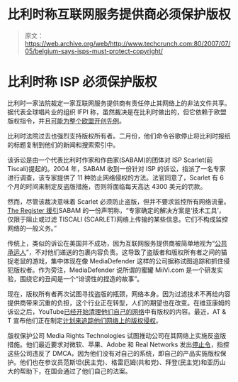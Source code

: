 # 比利时称互联网服务提供商必须保护版权

> 原文：<https://web.archive.org/web/http://www.techcrunch.com:80/2007/07/05/belgium-says-isps-must-protect-copyright/>

# 比利时称 ISP 必须保护版权

比利时一家法院裁定一家互联网服务提供商有责任停止其网络上的非法文件共享。据代表全球唱片业的组织 IFPI 称，虽然裁决是在比利时做出的，但它依赖于欧盟版权指令，并且[可能为整个欧盟开创先例](https://web.archive.org/web/20220725121041/http://www.ifpi.org/content/section_news/20070704b.html)。

比利时法院过去也强烈支持版权所有者。二月份，他们命令谷歌停止将比利时报纸的标题复制到他们的新闻和搜索索引中。

该诉讼是由一个代表比利时作家和作曲家(SABAM)的团体对 ISP Scarlet(前 Tiscali)提起的。2004 年，SABAM 收到一份针对 ISP 的诉讼，指派了一名专家进行调查，该专家提供了 11 种防止网络侵权的方法。法官同意了，Scarlet 有 6 个月的时间来制定反盗版措施，否则将面临每天高达 4300 美元的罚款。

然而，尽管该裁决意味着 Scarlet 必须防止盗版，但并不要求监控所有网络流量。 [The Register 援引](https://web.archive.org/web/20220725121041/http://www.theregister.co.uk/2007/07/05/belgium_p2p_isp/)SABAM 的一份声明称，“专家确定的解决方案是‘技术工具’，仅限于阻止或过滤 TISCALI (SCARLET)网络上传输的某些信息。它们不构成监控网络的一般义务。”

传统上，类似的诉讼在美国并不成功，因为互联网服务提供商被简单地视为“[公共承运人](https://web.archive.org/web/20220725121041/http://en.wikipedia.org/wiki/Common_carrier)”，不对他们递送的包裹内容负责。这导致了盗版者和版权所有者之间的猫捉老鼠的游戏，集中体现在像 MediaDefender 这样的公司据称试图追踪和抓住侵犯版权者。作为旁注，MediaDefender 说所谓的蜜罐 MiiVi.com 是一个研发实验，围绕它的丑闻是一个“诽谤性的捏造的故事”。

现在，版权所有者再次试图寻找盗版的瓶颈，网络本身。因为过滤技术不再给内容提供商带来沉重的负担，这个行业正在转型，人们的期望也在改变。在维亚康姆的诉讼之后，YouTube[已经开始清理他们自己的网络](https://web.archive.org/web/20220725121041/http://www.beta.techcrunch.com/2007/02/22/there-is-no-youtube-filter-its-audiblemagic/)中有版权的内容。最近，AT & T 宣布他们正在制定[计划来追踪他们网络上的版权侵权](https://web.archive.org/web/20220725121041/http://www.beta.techcrunch.com/2007/06/13/the-new-att-american-tracking-takedown/)。

版权保护公司 Media Rights Technologies 试图推动公司在其网络上实施反盗版措施。他们最近要求对微软、苹果、Adobe 和 Real Networks 发出[停止令](https://web.archive.org/web/20220725121041/http://sev.prnewswire.com/multimedia-online-internet/20070510/SFTH06210052007-1.html)，指控这些公司违反了 DMCA，因为他们没有对自己的系统，即自己的产品实施版权保护。他们也在参议员范斯坦(民主党)、格雷厄姆(共和党)、拜登(民主党)和亚历山大的帮助下，在国会通过了他们自己的法案。